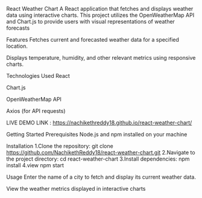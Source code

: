 React Weather Chart
A React application that fetches and displays weather data using interactive charts. This project utilizes the OpenWeatherMap API and Chart.js to provide users with visual representations of weather forecasts

Features
Fetches current and forecasted weather data for a specified location.

Displays temperature, humidity, and other relevant metrics using responsive charts.

Technologies Used
React

Chart.js

OpenWeatherMap API

Axios (for API requests)

LIVE DEMO LINK : https://nachikethreddy18.github.io/react-weather-chart/

Getting Started
Prerequisites
Node.js and npm installed on your machine

Installation
1.Clone the repository:
git clone https://github.com/NachikethReddy18/react-weather-chart.git
2.Navigate to the project directory:
cd react-weather-chart
3.Install dependencies:
npm install
4.view
npm start

Usage
Enter the name of a city to fetch and display its current weather data.

View the weather metrics displayed in interactive charts
